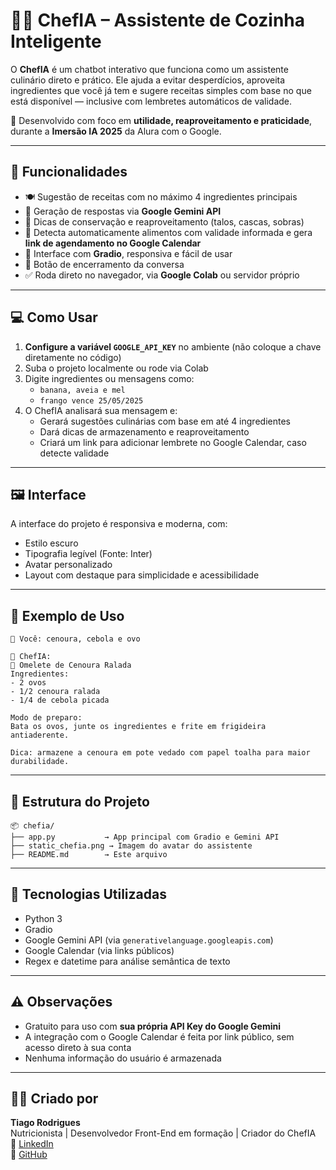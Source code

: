 # 👩‍🍳 ChefIA – Assistente de Cozinha Inteligente

O **ChefIA** é um chatbot interativo que funciona como um assistente culinário direto e prático. Ele ajuda a evitar desperdícios, aproveita ingredientes que você já tem e sugere receitas simples com base no que está disponível — inclusive com lembretes automáticos de validade.

🧠 Desenvolvido com foco em **utilidade, reaproveitamento e praticidade**, durante a **Imersão IA 2025** da Alura com o Google.

---

## 🔧 Funcionalidades

- 🍽️ Sugestão de receitas com no máximo 4 ingredientes principais
- 🧠 Geração de respostas via **Google Gemini API**
- 🥕 Dicas de conservação e reaproveitamento (talos, cascas, sobras)
- 📅 Detecta automaticamente alimentos com validade informada e gera **link de agendamento no Google Calendar**
- 🔄 Interface com **Gradio**, responsiva e fácil de usar
- 🚫 Botão de encerramento da conversa
- ✅ Roda direto no navegador, via **Google Colab** ou servidor próprio

---

## 💻 Como Usar

1. **Configure a variável `GOOGLE_API_KEY`** no ambiente (não coloque a chave diretamente no código)
2. Suba o projeto localmente ou rode via Colab
3. Digite ingredientes ou mensagens como:
   - `banana, aveia e mel`
   - `frango vence 25/05/2025`
4. O ChefIA analisará sua mensagem e:
   - Gerará sugestões culinárias com base em até 4 ingredientes
   - Dará dicas de armazenamento e reaproveitamento
   - Criará um link para adicionar lembrete no Google Calendar, caso detecte validade

---

## 🖼️ Interface

A interface do projeto é responsiva e moderna, com:
- Estilo escuro
- Tipografia legível (Fonte: Inter)
- Avatar personalizado
- Layout com destaque para simplicidade e acessibilidade

---

## 🧪 Exemplo de Uso

```
🧑 Você: cenoura, cebola e ovo

🤖 ChefIA:
🥕 Omelete de Cenoura Ralada
Ingredientes:
- 2 ovos
- 1/2 cenoura ralada
- 1/4 de cebola picada

Modo de preparo:
Bata os ovos, junte os ingredientes e frite em frigideira antiaderente.

Dica: armazene a cenoura em pote vedado com papel toalha para maior durabilidade.
```

---

## 📁 Estrutura do Projeto

```
📦 chefia/
├── app.py           → App principal com Gradio e Gemini API
├── static_chefia.png → Imagem do avatar do assistente
├── README.md        → Este arquivo
```

---

## 🚀 Tecnologias Utilizadas

- Python 3
- Gradio
- Google Gemini API (via `generativelanguage.googleapis.com`)
- Google Calendar (via links públicos)
- Regex e datetime para análise semântica de texto

---

## ⚠️ Observações

- Gratuito para uso com **sua própria API Key do Google Gemini**
- A integração com o Google Calendar é feita por link público, sem acesso direto à sua conta
- Nenhuma informação do usuário é armazenada

---

## 👨‍💻 Criado por

**Tiago Rodrigues**  
Nutricionista | Desenvolvedor Front-End em formação | Criador do ChefIA  
🔗 [LinkedIn](https://www.linkedin.com/in/000tiago)  
🔗 [GitHub](https://github.com/000tiago)
